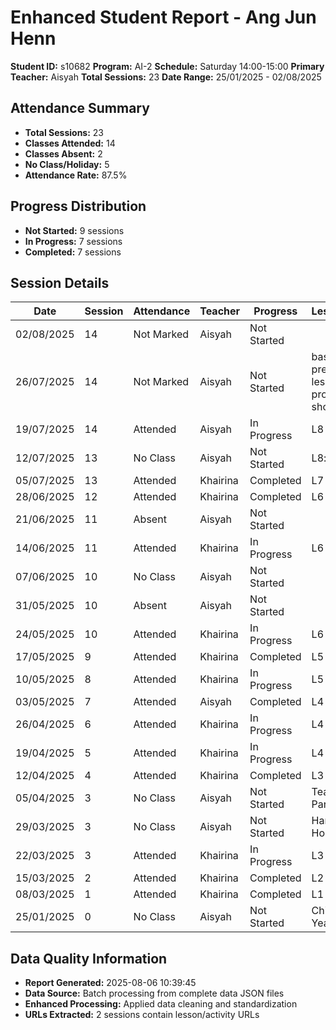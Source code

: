 # Enhanced Student Report - Ang Jun Henn

**Student ID:** s10682
**Program:** AI-2
**Schedule:** Saturday 14:00-15:00
**Primary Teacher:** Aisyah
**Total Sessions:** 23
**Date Range:** 25/01/2025 - 02/08/2025

## Attendance Summary

- **Total Sessions:** 23
- **Classes Attended:** 14
- **Classes Absent:** 2
- **No Class/Holiday:** 5
- **Attendance Rate:** 87.5%

## Progress Distribution

- **Not Started:** 9 sessions
- **In Progress:** 7 sessions
- **Completed:** 7 sessions

## Session Details

| Date | Session | Attendance | Teacher | Progress | Lesson/Topic |
|------|---------|------------|---------|----------|---------------|
| 02/08/2025 | 14 | Not Marked | Aisyah | Not Started |  |
| 26/07/2025 | 14 | Not Marked | Aisyah | Not Started | based on previous lessons & progress, should be... |
| 19/07/2025 | 14 | Attended | Aisyah | In Progress | L8 Exercise |
| 12/07/2025 | 13 | No Class | Aisyah | Not Started | L8: project 3 |
| 05/07/2025 | 13 | Attended | Khairina | Completed | L7 Exercise |
| 28/06/2025 | 12 | Attended | Khairina | Completed | L6 Exercise  |
| 21/06/2025 | 11 | Absent | Aisyah | Not Started |  |
| 14/06/2025 | 11 | Attended | Khairina | In Progress | L6 Exercise  |
| 07/06/2025 | 10 | No Class | Aisyah | Not Started |  |
| 31/05/2025 | 10 | Absent | Aisyah | Not Started |  |
| 24/05/2025 | 10 | Attended | Khairina | In Progress | L6 Exercise  |
| 17/05/2025 | 9 | Attended | Khairina | Completed | L5 Project 1 |
| 10/05/2025 | 8 | Attended | Khairina | In Progress | L5 Project 1 |
| 03/05/2025 | 7 | Attended | Aisyah | Completed | L4 Exercise  |
| 26/04/2025 | 6 | Attended | Khairina | In Progress | L4 Exercise  |
| 19/04/2025 | 5 | Attended | Khairina | In Progress | L4 Exercise  |
| 12/04/2025 | 4 | Attended | Khairina | Completed | L3 Exercise |
| 05/04/2025 | 3 | No Class | Aisyah | Not Started | Teacher Parent Day |
| 29/03/2025 | 3 | No Class | Aisyah | Not Started | Hari Raya Holiday |
| 22/03/2025 | 3 | Attended | Khairina | In Progress | L3 Exercise |
| 15/03/2025 | 2 | Attended | Khairina | Completed | L2 Exercise |
| 08/03/2025 | 1 | Attended | Khairina | Completed | L1 Exercise |
| 25/01/2025 | 0 | No Class | Aisyah | Not Started | Chinese New Year Holiday |

## Data Quality Information

- **Report Generated:** 2025-08-06 10:39:45
- **Data Source:** Batch processing from complete data JSON files
- **Enhanced Processing:** Applied data cleaning and standardization
- **URLs Extracted:** 2 sessions contain lesson/activity URLs
